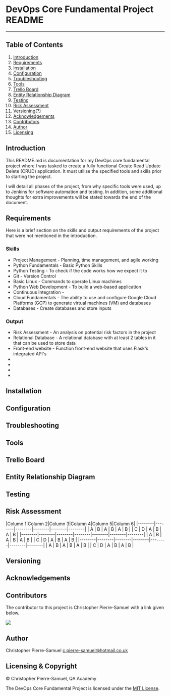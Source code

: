 # DevOps Core Fundamental Project README
***
## Table of Contents
1. [Introduction](#header)
2. [Requirements](#header2)
3. [Installation](#header3)
4. [Configuration](#header4)
5. [Troubleshooting](#header5)
6. [Tools](#header6)
7. [Trello Board](#header7)
8. [Entity Relationship Diagram](#header8)
9. [Testing](#header9)
10. [Risk Assessment](#header10)
11. [Versioning(?)](#header14)
12. [Acknowledgements](#header13)
13. [Contributors](#header12)
14. [Author](#header15)
15. [Licensing](#header11)

## Introduction<a name= "header"></a>
[//]: # "Write an introduction to the project and your motives."
This README.md is documentation for my DevOps core fundamental project where I was tasked to create a
fully functional Create Read Update Delete (CRUD) application. It must utilise the specified tools and skills
prior to starting the project.

I will detail all phases of the project, from why specific tools were used, up to Jenkins for software
automation and testing. In addition, some additional thoughts for extra improvements will be stated towards the
end of the document.

## Requirements<a name= "header2"></a>
[//]: # "Add requirements to run app "
Here is a brief section on the skills and output requirements of the project that were not mentioned in the introduction.

### Skills
- Project Management - Planning, time management, and agile working
- Python Fundamentals - Basic Python Skills
- Python Testing - To check if the code works how we expect it to
- Git - Version Control
- Basic Linux - Commands to operate Linux machines
- Python Web Development - To build a web-based application
- Continuous Integration -
- Cloud Fundamentals - The ability to use and configure Google Cloud Platforms (GCP) to generate virtual machines (VM) and databases
- Databases - Create databases and store inputs

### Output
- Risk Assessment - An analysis on potential risk factors in the project
- Relational Database - A relational database with at least 2 tables in it that can be used to store data
- Front-end website - Function front-end website that uses Flask's integrated API's
- 
- 
- 
- 
## Installation<a name= "header3"></a>
[//]: # "Add installation procedure and alternatives to run app"
## Configuration<a name= "header4"></a>

## Troubleshooting<a name= "header5"></a>
[//]: # "Any issues that can be troubleshooted should be listed here"
## Tools<a name= "header6"></a>
[//]: # "Tools used such as; SQLAlchemy, VM, Python3, Pytest, Flask etc"
## Trello Board<a name= "header7"></a>
[//]: # "Trello board defining tasks"
## Entity Relationship Diagram<a name= "header8"></a>
[//]: # "ER Diagram defining relationships of tables"
## Testing<a name= "header9"></a>
[//]: # "Python code that was tested and why"
## Risk Assessment<a name= "header10"></a>
[//]: # "Self explanitory"
|Column 1|Column 2|Column 3|Column 4|Column 5|Column 6|
|--------|--------|--------|--------|--------|--------|
|    A    |    B    |    A    |    B    |    A    |    B    |
|    C    |    D    |    A    |    B    |    A    |    B    |
|--------|--------|--------|--------|--------|--------|--------|
|    A    |    B    |    A    |    B    |    A    |    B    |
|    C    |    D    |    A    |    B    |    A    |    B    |
|--------|--------|--------|--------|--------|--------|--------|
|    A    |    B    |    A    |    B    |    A    |    B    |
|    C    |    D    |    A    |    B    |    A    |    B    |

## Versioning<a name= "header11"></a>
[//]: # "How the code works at different stages of the project"
## Acknowledgements<a name= "header12"></a>
[//]: # "Acknowledge contributors to the project; Victoria, Ryan, Harry etc."
## Contributors<a name= "header13"></a>

The contributor to this project is Christopher Pierre-Samuel with a link given below. 

<a href="https://github.com/YoungAspirations/QA-Projects/graphs/contributors">
  <img src="https://contrib.rocks/image?repo=YoungAspirations/QA-Projects" />
</a>

## Author<a name= "header14"></a>

Christopher Pierre-Samuel <c.pierre-samuel@hotmail.co.uk> 

## Licensing & Copyright<a name= "header15"></a>

© Christopher Pierre-Samuel, QA Academy

The DevOps Core Fundamental Project is licensed under the [MIT License](LICENSE).